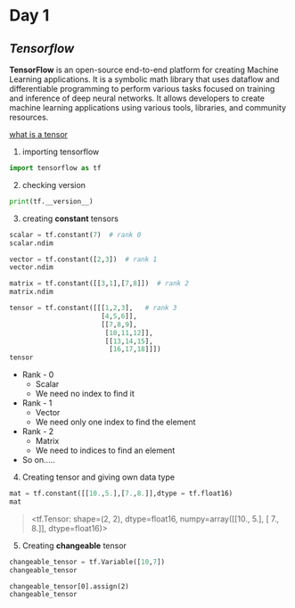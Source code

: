 # Day 1

## *Tensorflow*



**TensorFlow** is an open-source end-to-end platform for creating Machine Learning applications. It is a symbolic math library that uses dataflow and differentiable programming to perform various tasks focused on training and inference of deep neural networks. It allows developers to create machine learning applications using various tools, libraries, and community resources.



[what is a tensor](https://www.youtube.com/watch?v=f5liqUk0ZTw)


1. importing tensorflow

```python
import tensorflow as tf
```

2. checking version 

```python
print(tf.__version__)
```
3. creating **constant** tensors

```python
scalar = tf.constant(7)  # rank 0
scalar.ndim
```

```python
vector = tf.constant([2,3])  # rank 1
vector.ndim
```

```python
matrix = tf.constant([[3,1],[7,8]])  # rank 2
matrix.ndim
```

```python
tensor = tf.constant([[[1,2,3],   # rank 3
                       [4,5,6]],
                       [[7,8,9],
                        [10,11,12]],
                        [[13,14,15],
                         [16,17,18]]])
tensor
```

- Rank - 0 
  - Scalar
  - We need no index to find it
- Rank - 1
  - Vector
  - We need only one index to find the element
- Rank - 2
  - Matrix
  - We need to indices to find an element
- So on.....


4.  Creating tensor and giving own data type

```python
mat = tf.constant([[10.,5.],[7.,8.]],dtype = tf.float16)
mat
```

> <tf.Tensor: shape=(2, 2), dtype=float16, numpy=array([[10.,  5.],
>        																				[ 7.,  8.]], dtype=float16)>

5. Creating **changeable** tensor

```python
changeable_tensor = tf.Variable([10,7])
changeable_tensor
```

```pytho
changeable_tensor[0].assign(2)
changeable_tensor
```

